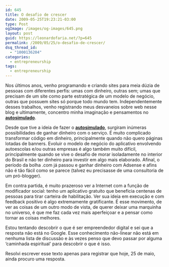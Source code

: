```yaml
---
id: 645
title: O desafio de crescer
date: 2009-05-25T19:23:21-03:00
type: Post
ogImage: /images/og-images/645.png
layout: post
guid: https://leonardofaria.net/?p=645
permalink: /2009/05/25/o-desafio-de-crescer/
dsq_thread_id:
  - "1000136204"
categories:
  - entrepreneurship
tags:
  - entrepreneurship
---
```

Nos últimos anos, venho programando e criando sites para meia dúzia de pessoas com diferentes perfis: umas com dinheiro, outras sem; umas que precisam de um site como parte estratégica de um modelo de negócio, outras que possuem sites só porque todo mundo tem. Independentemente desses trabalhos, venho registrando meus desvaneios sobre web nesse blog e ultimamente, concentro minha imaginação e pensamentos no [**autosimulado**](http://www.autosimulado.com.br).

Desde que tive a ideia de fazer o [**autosimulado**](http://www.autosimulado.com.br), surgiram inúmeras possibilidades de ganhar dinheiro com o serviço. É muito complicado transformar código em dinheiro, principalmente quando não quero páginas lotadas de banners. Evoluir o modelo de negócio do aplicativo envolvendo autoescolas e/ou outras empresas é algo também muito difícil, principalmente quando se vive o desafio de morar isoladamente no interior do Brasil e não ter dinheiro para investir em algo mais elaborado. Afinal, o período da bolha .com já passou e ganhar dinheiro com Adsense e afins não é tão fácil como se parece (talvez eu precisasse de uma consultoria de um pró-blogger).

Em contra partida, é muito prazeroso ver a Internet com a função de modificador social: tenho um aplicativo gratuito que beneficia centenas de pessoas para tirar carteira de habilitação. Ver sua ideia em execução e com feedback positivo é algo extremamente gratificante. É esse movimento, de ver as coisas de um outro modo de vista, de querer deixar uma marquinha no universo, é que me faz cada vez mais aperfeiçoar e a pensar como tornar as coisas melhores.

Estou tentando descobrir o que é ser empreendedor digital e sei que a resposta não está no Google. Esse conhecimento não-linear não está em nenhuma lista de discussão e às vezes penso que devo passar por alguma &#8216;caminhada espiritual' para descobrir o que é isso.

Resolvi escrever esse texto apenas para registrar que hoje, 25 de maio, ainda procuro uma resposta.
